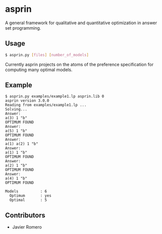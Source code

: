 # asprin
A general framework for qualitative and quantitative optimization in answer set programming.

## Usage
```bash
$ asprin.py [files] [number_of_models] 
```
Currently asprin projects on the atoms of the preference specification for computing many optimal models. 

## Example
```
$ asprin.py examples/example1.lp asprin.lib 0
asprin version 3.0.0
Reading from examples/example1.lp ...
Solving...
Answer: 
a(3) 1 "b"
OPTIMUM FOUND
Answer: 
a(5) 1 "b"
OPTIMUM FOUND
Answer: 
a(1) a(2) 1 "b"
Answer: 
a(1) 1 "b"
OPTIMUM FOUND
Answer: 
a(2) 1 "b"
OPTIMUM FOUND
Answer: 
a(4) 1 "b"
OPTIMUM FOUND

Models          : 6
  Optimum       : yes
  Optimal       : 5
```

## Contributors

* Javier Romero
